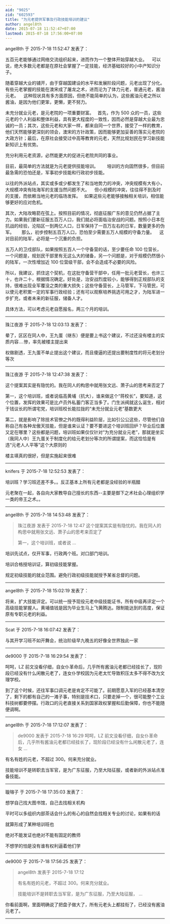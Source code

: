 ```yaml
---
aid: "9025"
zid: "602593"
title: "为元老提供军事及行政技能培训的建议"
author: angel8th
date: 2015-07-18 11:52:47+07:00
lastmod: 2015-07-18 17:56:00+07:00
---
```


angel8th 于 2015-7-18 11:52:47 发表了：

五百元老能够通过网络交流组织起来，进而作为一个整体开始穿越大业。    可以说，绝大多数元老都是在原社会掌握了一定技能，经济基础较好的小中产知识分子。

随着穿越大业的铺开，由于穿越国建设的水平和发展阶段问题，元老出现了分化。有些元老掌握的技能在澳宋成了屠龙之术，进而沦为了体力元老，普通元老，酱油元老。    这种现状具有多方面原因，但绝不能简单的认为，这些酱油元老之所以酱油，是因为他们更笨，更懒，更不努力。

未充分就业元老，是元老院的一项重要财富。   首先，作为 500 众的一员，这些元老的个人利益和整体利益，具有更大程度的一致性，因而必然是穿越大业最为忠诚的一员；其次，这些元老和大家一样，都来自同一个世界，接受了一样的教育，他们天然能够更深刻的领会，澳宋的方针政策，因而能够更加妥善的落实元老院的大政方针；最后，在原社会接受过中高等教育的元老，天然比规划民在学习新技能新知识上有优势。

充分利用元老资源，必然能更大的促进元老院共同的事业。

目前，最简单的方法就是为元老提供技能培训。       培训的方向固然很多，但目前最急需的恐怕还是，军事初步技能和行政初步技能。

以往的外派站点，其实或多或少都发生了和当地势力的冲突，冲突规模有大有小，大规模冲突有陆海军的支援当然问题不大。    但小规模的冲突，往往得不到及时的支援，而依赖当地元老的临场发挥。   如果这些元老能够接触相关培训，相信能够更好的应对危机。

其次，大陆攻略箭在弦上。按照目前的情况，彻底征服广东的意见仍然占据了主力。如果我们要新征服五百万人口，我们就必将面临治安战的问题。按照小日本在抗战的经验，沦陷区一到两亿人口，日军保持了一百万左右的日军，数量更多的伪军。      那么，初步控制五百万人口，恐怕至少需要五万人规模的守备力量。    这对目前的陆军，必将是一个沉重的负担。

五万人的卫戍部队，如果按照五百人一个守备营的话，至少要任命 100 位营长，一个问题是，规划民干部里有无这么大的储备，另一个问题是，对于规模仍然很小的陆军，一次性增加近 100 位营级干部，会不会造成不必要的风险。

所以，我建议，抓住这个契机，在这批守备营干部中，任用一批元老营长，也许三十，也许二十，根据情况确定。好处是，治安战烈度较小，能够得到正规部队的支持，很难出现全军覆没之类的重大损失；这些守备营长，上马管军，下马管民，可以使元老积累一定的军事行政经验；还有可以观察培养挑选可用之才，为陆军进一步扩充，或者未来的新征服，储备人才。

具体方法，可以考虑元老自愿报名，两三个月的培训。

---

珠江夜游 于 2015-7-18 12:03:13 发表了：

晕了，区区在同人中，王九蛋（继东）便是要上书这个建议，不过还没有楼主的实质内容....惨，率先被楼主提出来

权做剧透，王九蛋不单止提出这个建议，而且傻逼的还提出要制度性的将元老划分等次

---

珠江夜游 于 2015-7-18 12:47:38 发表了：

这个提案其实是有隐忧的。我在同人的构思中就用张文远、萧子山的思考来否定了

第一，这个培训班，或者说临高黄埔（抗大），谁来做这个“蒋校长”，要知道，这个位置，发挥的效果可是比卢员外私蓄门客正当多了。门生派阀就这么诞生，相对于钱议长的所谓宅党，培训班校长能拉拢的“未充分就业元老”基数更大

第二，就是影响了除技术官僚之外的既得利益阶层，比如引公公这些，尽管他们自称自己有各种龙傲天技能，但是谁来认证？要不要进这个培训班回炉？毕业后位置又定在哪里？这些都是问题，培训班如果仅仅针对“为充分就业元老”，那就是坐实（我同人中）王九蛋关于制度化的给元老划分等次的所谓提案，而这恰恰是有违“元老人人平等”这个大原则的

楼主填真的很好，但是实施起来很难

---

knifers 于 2015-7-18 12:52:53 发表了：

培训班？学习班还差不多。。反正基本上所有元老都是没经验的半瓶醋

元老聚在一起，各自向大家教导自己擅长的东西--主要是御下之术社会心理组织学一类的帝王之术。。

---

angel8th 于 2015-7-18 14:53:48 发表了：

> 珠江夜游 发表于 2015-7-18 12:47 这个提案其实是有隐忧的。我在同人的构思中就用张文远、萧子山的思考来否定了
>
> 第一，这个培训班，或者说 ...

培训先试点，仅开军事，行政两个班。对口部门培训。

培训合格授培训证，算初级技能掌握。

规定初级技能的就业范围。避免行政初级技能就授予某省总督的问题。

---

angel8th 于 2015-7-18 15:02:19 发表了：

将来，扩大技能评定。可以统一授予现役元老中级技能证书，所有中级再评定一个高级技能掌握人。黄埔值钱是因为毕业生马上飞黄腾达。限制能达到的高度，保证原有专职元老的利益。

---

Scat 于 2015-7-18 16:07:42 发表了：

与其开学习班不如开舞会，统治阶级早九晚五的好像全世界独此一家

---

de9000 于 2015-7-18 16:29:54 发表了：

呵呵，LZ 前文没看仔细，自女仆革命后，几乎所有酱油元老都已经挂长了，现阶段已经没有什么闲散元老了，连女仆学校因为元老太忙导致积压太多不得不改为文理学校。

到了这个时候，还往军事口调元老是肯定不可能了。前期愿意入军的已经基本清空了，剩下的都有自己的一滩子事，特别是技术口，只要走掉一个，很可能整个工业科技树都要停摆。行政口的元老直接关系到国家政权掌握和后勤保障，你也不能随便调啊。

---

angel8th 于 2015-7-18 17:12:07 发表了：

> de9000 发表于 2015-7-18 16:29 呵呵，LZ 前文没看仔细，自女仆革命后，几乎所有酱油元老都已经挂长了，现阶段已经没有什么闲散元老了，连女 ...

有名有姓的元老，不超过 300。何来充分就业。

技能培训不是转职去当军官，是为广东征服，乃至大陆征服，或者新的外派站点准备技能。

---

璇瑢子 于 2015-7-18 17:35:03 发表了：

想学自己找大图书馆，自己去找相关机构

平时可以多组织内部茶话会什么的有心的自然会找相关专业的讨论，如果有的话

就算形成了某种培训班也

绝对不能发证也绝对不能有固定的教师

不想学的怕是没有谁有权利逼着他们学

---

de9000 于 2015-7-18 17:56:25 发表了：

> angel8th 发表于 2015-7-18 17:12
>
> 有名有姓的元老，不超过 300。何来充分就业。
>
> 技能培训不是转职去当军官，是为广东征服，乃至大陆征服， ...

你看前面啊，里面明确说了把盘子做大了，所有元老头上都挂衔了，已经没有酱油元老了。

---
